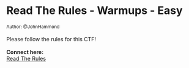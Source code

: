 # Read The Rules - Warmups - Easy

<small>Author: @JohnHammond</small>
<br><br>Please follow the rules for this CTF!<br><br> 
<b>Connect here:</b>
<br> 
<a href="/rules">Read The Rules</a>
